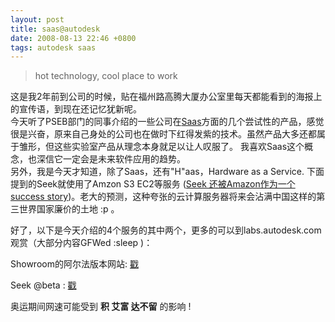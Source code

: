 ```yaml
---
layout: post
title: saas@autodesk
date: 2008-08-13 22:46 +0800
tags: autodesk saas
---
```


>hot technology, cool place to work  

这是我2年前到公司的时候，贴在福州路高腾大厦办公室里每天都能看到的海报上的宣传语，到现在还记忆犹新呢。  
今天听了PSEB部门的同事介绍的一些公司在<a href="http://en.wikipedia.org/wiki/Software_as_a_Service">Saas</a>方面的几个尝试性的产品，感觉很是兴奋，原来自己身处的公司也在做时下红得发紫的技术。虽然产品大多还都属于雏形，但这些实验室产品从理念本身就足以让人叹服了。
我喜欢Saas这个概念，也深信它一定会是未来软件应用的趋势。  
另外，我是今天才知道，除了Saas，还有"H"aas，Hardware as a Service. 下面提到的Seek就使用了Amzon S3 EC2等服务 (<a href="http://www.amazon.com/b/ref=sc_fe_c_1_182241011_1/102-1443744-9368151?ie=UTF8&node=700864011&no=182241011&me=A36L942TSJ2AJA">Seek 还被Amazon作为一个success story</a>)。老大的预测，这种夸张的云计算服务器将来会沾满中国这样的第三世界国家廉价的土地 :p 。  

好了，以下是今天介绍的4个服务的其中两个，更多的可以到labs.autodesk.com观赏（大部分内容GFWed :sleep )：  

Showroom的阿尔法版本网站: <a href="http://showcase.labs.autodesk.com">戳</a>  

Seek @beta : <a href="http://seek.autodesk.com/">戳</a>  


奥运期间网速可能受到 **积 艾富 达不留** 的影响 !  
